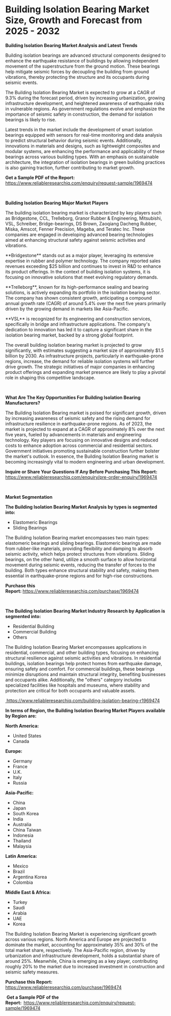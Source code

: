 <p><h1>Building Isolation Bearing Market Size, Growth and Forecast from 2025 - 2032</h1></p><p><strong>Building Isolation Bearing Market Analysis and Latest Trends</strong></p>
<p><p>Building isolation bearings are advanced structural components designed to enhance the earthquake resistance of buildings by allowing independent movement of the superstructure from the ground motion. These bearings help mitigate seismic forces by decoupling the building from ground vibrations, thereby protecting the structure and its occupants during seismic events.</p><p>The Building Isolation Bearing Market is expected to grow at a CAGR of 9.3% during the forecast period, driven by increasing urbanization, growing infrastructure development, and heightened awareness of earthquake risks in vulnerable regions. As government regulations evolve and emphasize the importance of seismic safety in construction, the demand for isolation bearings is likely to rise.</p><p>Latest trends in the market include the development of smart isolation bearings equipped with sensors for real-time monitoring and data analysis to predict structural behavior during seismic events. Additionally, innovations in materials and designs, such as lightweight composites and modular systems, are enhancing the performance and applicability of these bearings across various building types. With an emphasis on sustainable architecture, the integration of isolation bearings in green building practices is also gaining traction, further contributing to market growth.</p></p>
<p><strong>Get a Sample PDF of the Report:&nbsp;</strong> <a href="https://www.reliableresearchiq.com/enquiry/request-sample/1969474?utm_campaign=3367&utm_medium=2&utm_source=Github&utm_content=ia&utm_term=16042025&utm_id=building-isolation-bearing">https://www.reliableresearchiq.com/enquiry/request-sample/1969474</a></p>
<p>&nbsp;</p>
<p><strong>Building Isolation Bearing Major Market Players</strong></p>
<p><p>The building isolation bearing market is characterized by key players such as Bridgestone, CCL, Trelleborg, Granor Rubber & Engineering, Mitsubishi, VSL, Schreiber, Bridge-bearings, DS Brown, Zaoqiang Dacheng Rubber, Miska, Amscot, Fenner Precision, Mageba, and Teratec Inc. These companies are engaged in developing advanced bearing technologies aimed at enhancing structural safety against seismic activities and vibrations.</p><p>**Bridgestone** stands out as a major player, leveraging its extensive expertise in rubber and polymer technology. The company reported sales revenues exceeding $25 billion and continues to invest in R&D to enhance its product offerings. In the context of building isolation systems, it is focusing on innovative solutions that meet evolving regulatory demands.</p><p>**Trelleborg**, known for its high-performance sealing and bearing solutions, is actively expanding its portfolio in the isolation bearing sector. The company has shown consistent growth, anticipating a compound annual growth rate (CAGR) of around 5.4% over the next five years primarily driven by the growing demand in markets like Asia-Pacific.</p><p>**VSL** is recognized for its engineering and construction services, specifically in bridge and infrastructure applications. The company's dedication to innovation has led it to capture a significant share in the isolation bearing market, backed by a strong global footprint.</p><p>The overall building isolation bearing market is projected to grow significantly, with estimates suggesting a market size of approximately $1.5 billion by 2030. As infrastructure projects, particularly in earthquake-prone regions, increase, the demand for reliable isolation systems will further drive growth. The strategic initiatives of major companies in enhancing product offerings and expanding market presence are likely to play a pivotal role in shaping this competitive landscape.</p></p>
<p>&nbsp;</p>
<p><strong>What Are The Key Opportunities For Building Isolation Bearing Manufacturers?</strong></p>
<p><p>The Building Isolation Bearing market is poised for significant growth, driven by increasing awareness of seismic safety and the rising demand for infrastructure resilience in earthquake-prone regions. As of 2023, the market is projected to expand at a CAGR of approximately 8% over the next five years, fueled by advancements in materials and engineering technology. Key players are focusing on innovative designs and reduced costs to enhance adoption across commercial and residential sectors. Government initiatives promoting sustainable construction further bolster the market's outlook. In essence, the Building Isolation Bearing market is becoming increasingly vital to modern engineering and urban development.</p></p>
<p><strong>Inquire or Share Your Questions If Any Before Purchasing This Report:</strong> <a href="https://www.reliableresearchiq.com/enquiry/pre-order-enquiry/1969474?utm_campaign=3367&utm_medium=2&utm_source=Github&utm_content=ia&utm_term=16042025&utm_id=building-isolation-bearing">https://www.reliableresearchiq.com/enquiry/pre-order-enquiry/1969474</a></p>
<p>&nbsp;</p>
<p><strong>Market Segmentation</strong></p>
<p><strong>The Building Isolation Bearing Market Analysis by types is segmented into:</strong></p>
<p><ul><li>Elastomeric Bearings</li><li>Sliding Bearings</li></ul></p>
<p><p>The Building Isolation Bearing market encompasses two main types: elastomeric bearings and sliding bearings. Elastomeric bearings are made from rubber-like materials, providing flexibility and damping to absorb seismic activity, which helps protect structures from vibrations. Sliding bearings, on the other hand, utilize a smooth surface to allow horizontal movement during seismic events, reducing the transfer of forces to the building. Both types enhance structural stability and safety, making them essential in earthquake-prone regions and for high-rise constructions.</p></p>
<p><strong>Purchase this Report:&nbsp;</strong><a href="https://www.reliableresearchiq.com/purchase/1969474?utm_campaign=3367&utm_medium=2&utm_source=Github&utm_content=ia&utm_term=16042025&utm_id=building-isolation-bearing">https://www.reliableresearchiq.com/purchase/1969474</a></p>
<p>&nbsp;</p>
<p><strong>The Building Isolation Bearing Market Industry Research by Application is segmented into:</strong></p>
<p><ul><li>Residential Building</li><li>Commercial Building</li><li>Others</li></ul></p>
<p><p>The Building Isolation Bearing Market encompasses applications in residential, commercial, and other building types, focusing on enhancing structural resilience against seismic activities and vibrations. In residential buildings, isolation bearings help protect homes from earthquake damage, ensuring safety and comfort. For commercial buildings, these bearings minimize disruptions and maintain structural integrity, benefiting businesses and occupants alike. Additionally, the "others" category includes specialized facilities like hospitals and museums, where stability and protection are critical for both occupants and valuable assets.</p></p>
<p><a href="https://www.reliableresearchiq.com/building-isolation-bearing-r1969474?utm_campaign=3367&utm_medium=2&utm_source=Github&utm_content=ia&utm_term=16042025&utm_id=building-isolation-bearing">&nbsp;https://www.reliableresearchiq.com/building-isolation-bearing-r1969474</a></p>
<p><strong>In terms of Region, the Building Isolation Bearing Market Players available by Region are:</strong></p>
<p>
    <p> <strong> North America: </strong>
        <ul>
            <li>United States</li>
            <li>Canada</li>
        </ul>
        </p> 
    <p> <strong> Europe: </strong>
        <ul>
            <li>Germany</li>
            <li>France</li>
            <li>U.K.</li>
            <li>Italy</li>
            <li>Russia</li>
        </ul>
        </p> 
    <p> <strong> Asia-Pacific: </strong>
        <ul>
            <li>China</li>
            <li>Japan</li>
            <li>South Korea</li>
            <li>India</li>
            <li>Australia</li>
            <li>China Taiwan</li>
            <li>Indonesia</li>
            <li>Thailand</li>
            <li>Malaysia</li>
        </ul>
        </p> 
    <p> <strong> Latin America: </strong>
        <ul>
            <li>Mexico</li>
            <li>Brazil</li>
            <li>Argentina Korea</li>
            <li>Colombia</li>
        </ul>
        </p> 
    <p> <strong> Middle East & Africa: </strong>
        <ul>
            <li>Turkey</li>
            <li>Saudi</li>
            <li>Arabia</li>
            <li>UAE</li>
            <li>Korea</li>
        </ul>
    </p>
    </p>
<p><p>The Building Isolation Bearing Market is experiencing significant growth across various regions. North America and Europe are projected to dominate the market, accounting for approximately 35% and 30% of the total market share, respectively. The Asia-Pacific region, driven by urbanization and infrastructure development, holds a substantial share of around 25%. Meanwhile, China is emerging as a key player, contributing roughly 20% to the market due to increased investment in construction and seismic safety measures.</p></p>
<p><strong>Purchase this Report: </strong><a href="https://www.reliableresearchiq.com/purchase/1969474?utm_campaign=3367&utm_medium=2&utm_source=Github&utm_content=ia&utm_term=16042025&utm_id=building-isolation-bearing">https://www.reliableresearchiq.com/purchase/1969474</a></p>
<p>&nbsp;<strong>Get a Sample PDF of the Report:&nbsp;&nbsp;</strong><a href="https://www.reliableresearchiq.com/enquiry/request-sample/1969474?utm_campaign=3367&utm_medium=2&utm_source=Github&utm_content=ia&utm_term=16042025&utm_id=building-isolation-bearing">https://www.reliableresearchiq.com/enquiry/request-sample/1969474</a></p>
<p><strong></strong></p>
<p><p></p><p></p><p></p></p>